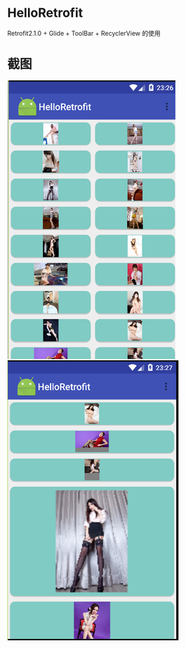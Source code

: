 # HelloRetrofit
Retrofit2.1.0 + Glide + ToolBar + RecyclerView 的使用
# 截图
![截图](images/photo.png)
![截图1](images/photo1.png)
